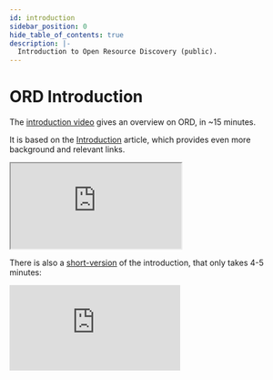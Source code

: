 ```yaml
---
id: introduction
sidebar_position: 0
hide_table_of_contents: true
description: |-
  Introduction to Open Resource Discovery (public).
---
```


# ORD Introduction

The [introduction video](https://sapvideoa35699dc5.hana.ondemand.com/?entry_id=1_01uhzhux) gives an overview on ORD, in ~15 minutes.

It is based on the [Introduction](../../introduction.mdx) article, which provides even more background and relevant links.

<div className="videoContainer">
  <iframe className="videoIframe" src="https://cdnapisec.kaltura.com/p/1921661/sp/192166100/embedIframeJs/uiconf_id/35919811/partner_id/1921661?iframeembed=true&playerId=kaltura_player_34653694&entry_id=1_01uhzhux&wid=_1921661&flashvars[sideBarContainer.plugin]=true&flashvars[sideBarContainer.position]=left&flashvars[sideBarContainer.clickToClose]=true&flashvars[chapters.plugin]=true&flashvars[chapters.layout]=vertical&flashvars[chapters.thumbnailRotator]=false&flashvars[streamSelector.plugin]=true&flashvars[EmbedPlayer.SpinnerTarget]=videoHolder&flashvars[dualScreen.plugin]=true&flashvars[hotspots.plugin]=true" allow="autoplay *; fullscreen *; encrypted-media *"></iframe>
</div>

There is also a [short-version](https://www.youtube.com/watch?v=7Z818CdoZJg) of the introduction, that only takes 4-5 minutes:

<div className="videoContainer">
  <iframe className="videoIframe" src="https://www.youtube.com/embed/7Z818CdoZJg" title="Introducing the Open Resource Discovery protocol" frameBorder="0" allow="accelerometer; autoplay; clipboard-write; encrypted-media; gyroscope; picture-in-picture; web-share"></iframe>
</div>
